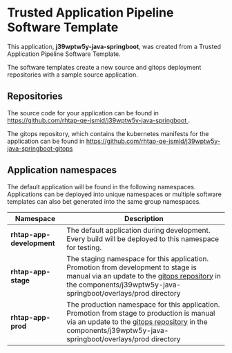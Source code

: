 # Trusted Application Pipeline Software Template

This application, **j39wptw5y-java-springboot**, was created from a Trusted Application Pipeline Software Template.

The software templates create a new source and gitops deployment repositories with a sample source application. 

## Repositories

The source code for your application can be found in [https://github.com/rhtap-qe-jsmid/j39wptw5y-java-springboot ](https://github.com/rhtap-qe-jsmid/j39wptw5y-java-springboot ).
 
The gitops repository, which contains the kubernetes manifests for the application can be found in 
[https://github.com/rhtap-qe-jsmid/j39wptw5y-java-springboot-gitops ](https://github.com/rhtap-qe-jsmid/j39wptw5y-java-springboot-gitops ) 

## Application namespaces 

The default application will be found in the following namespaces. Applications can be deployed into unique namespaces or multiple software templates can also bet generated into the same group namespaces.  

|  Namespace   |  Description   |  
| -------- | -------- |   
| **rhtap-app-development** | The default application during development. Every build will be deployed to this namespace for testing. | 
| **rhtap-app-stage** | The staging namespace for this application. Promotion from development to stage is manual via an update to the [gitops repository](https://github.com/rhtap-qe-jsmid/j39wptw5y-java-springboot-gitops ) in the components/j39wptw5y-java-springboot/overlays/prod directory |  
| **rhtap-app-prod** | The production namespace for this application. Promotion from stage to production is manual via an update to the [gitops repository](https://github.com/rhtap-qe-jsmid/j39wptw5y-java-springboot-gitops ) in the components/j39wptw5y-java-springboot/overlays/prod directory | 